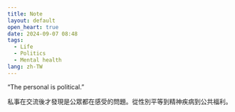```yaml
---
title: Note
layout: default
open_heart: true
date: 2024-09-07 08:48
tags:
  - Life
  - Politics
  - Mental health
lang: zh-TW
---
```


“The personal is political.”

私事在交流後才發現是公眾都在感受的問題。從性別平等到精神疾病到公共福利。
